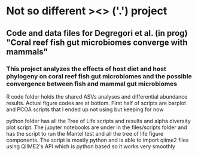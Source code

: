 # Not so different  ><>  ('.') project
## Code and data files for Degregori et al. (in prog) "Coral reef fish gut microbiomes converge with mammals"
### This project analyzes the effects of host diet and host phylogeny on coral reef fish gut microbiomes and the possible convergence between fish and mammal gut microbiomes 

R code folder holds the shared ASVs analyses and differential abundance results. Actual figure codes are at bottom. First half of scripts are barplot and PCOA scripts that I ended up not using but keeping for now

python folder has all the Tree of Life scripts and results and alpha diversity plot script. The jupyter notebooks are under in the files/scripts folder and has the script to run the Mantel test and all the tree of life figure components. The script is mostly python and is able to import qiime2 files using QIIME2's API which is python based so it works very smoothly 
